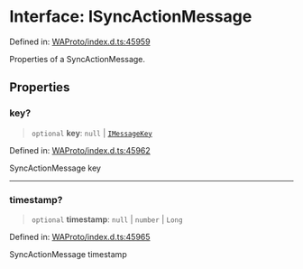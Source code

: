 # Interface: ISyncActionMessage

Defined in: [WAProto/index.d.ts:45959](https://github.com/Fokusdotid/Baileys/blob/9c9f1957de7ce603966b24b846f4c15d5de9bbcf/WAProto/index.d.ts#L45959)

Properties of a SyncActionMessage.

## Properties

### key?

> `optional` **key**: `null` \| [`IMessageKey`](../../../interfaces/IMessageKey.md)

Defined in: [WAProto/index.d.ts:45962](https://github.com/Fokusdotid/Baileys/blob/9c9f1957de7ce603966b24b846f4c15d5de9bbcf/WAProto/index.d.ts#L45962)

SyncActionMessage key

***

### timestamp?

> `optional` **timestamp**: `null` \| `number` \| `Long`

Defined in: [WAProto/index.d.ts:45965](https://github.com/Fokusdotid/Baileys/blob/9c9f1957de7ce603966b24b846f4c15d5de9bbcf/WAProto/index.d.ts#L45965)

SyncActionMessage timestamp
